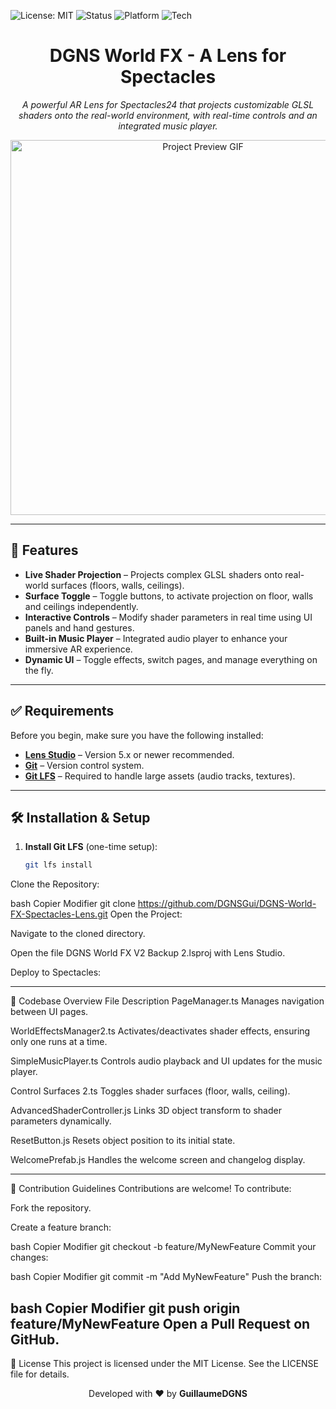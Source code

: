 ![License: MIT](https://img.shields.io/badge/License-MIT-yellow.svg)
![Status](https://img.shields.io/badge/Status-Active-brightgreen.svg)
![Platform](https://img.shields.io/badge/Platform-Snap_Spectacles24-black.svg)
![Tech](https://img.shields.io/badge/Powered_by-Lens_Studio_5.10-yellow.svg)

<h1 align="center">DGNS World FX - A Lens for Spectacles</h1>

<p align="center">
  <em>A powerful AR Lens for Spectacles24 that projects customizable GLSL shaders onto the real-world environment, with real-time controls and an integrated music player.</em>
</p>

<p align="center">
  <img src="https://github.com/user-attachments/assets/c7addd51-6d8b-4256-bea1-762c554f133a" alt="Project Preview GIF" width="600"/>
</p>


---

## 🚀 Features

- **Live Shader Projection** – Projects complex GLSL shaders onto real-world surfaces (floors, walls, ceilings).
- **Surface Toggle** – Toggle buttons, to activate projection on floor, walls and ceilings independently.
- **Interactive Controls** – Modify shader parameters in real time using UI panels and hand gestures.
- **Built-in Music Player** – Integrated audio player to enhance your immersive AR experience.
- **Dynamic UI** – Toggle effects, switch pages, and manage everything on the fly.

---

## ✅ Requirements

Before you begin, make sure you have the following installed:

- **[Lens Studio](https://lensstudio.snapchat.com/)** – Version 5.x or newer recommended.
- **[Git](https://git-scm.com/)** – Version control system.
- **[Git LFS](https://git-lfs.com/)** – Required to handle large assets (audio tracks, textures).

---

## 🛠️ Installation & Setup

1. **Install Git LFS** (one-time setup):
   ```bash
   git lfs install
Clone the Repository:

bash
Copier
Modifier
git clone https://github.com/DGNSGui/DGNS-World-FX-Spectacles-Lens.git
Open the Project:

Navigate to the cloned directory.

Open the file DGNS World FX V2 Backup 2.lsproj with Lens Studio.


Deploy to Spectacles:

---

📂 Codebase Overview
File	Description
PageManager.ts	Manages navigation between UI pages.

WorldEffectsManager2.ts	Activates/deactivates shader effects, ensuring only one runs at a time.

SimpleMusicPlayer.ts	Controls audio playback and UI updates for the music player.

Control Surfaces 2.ts	Toggles shader surfaces (floor, walls, ceiling).

AdvancedShaderController.js	Links 3D object transform to shader parameters dynamically.

ResetButton.js	Resets object position to its initial state.

WelcomePrefab.js	Handles the welcome screen and changelog display.

---

🤝 Contribution Guidelines
Contributions are welcome! To contribute:

Fork the repository.

Create a feature branch:

bash
Copier
Modifier
git checkout -b feature/MyNewFeature
Commit your changes:

bash
Copier
Modifier
git commit -m "Add MyNewFeature"
Push the branch:

bash
Copier
Modifier
git push origin feature/MyNewFeature
Open a Pull Request on GitHub.
---
📄 License
This project is licensed under the MIT License.
See the LICENSE file for details.

<p align="center"> Developed with ❤️ by <strong>GuillaumeDGNS</strong> </p>
